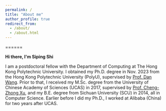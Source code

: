 ```yaml
---
permalink: /
title: "About me"
author_profile: true
redirect_from: 
  - /about/
  - /about.html
---
```


======

**Hi there, I'm Siping Shi**

I am a postdoctoral fellow with the Department of Computing at The Hong Kong Polytechnic University. I obtained my Ph.D. degree in Nov. 2023 from the Hong Kong Polytechnic University (PolyU), supervised by [Prof. Dan Wang](https://www4.comp.polyu.edu.hk/~csdwang/). Prior to that, I received my M.Sc. degree from the University of Chinese Academy of Sciences (UCAS) in 2017, supervised by [Prof. Cheng-Zhong Xu](https://www.fst.um.edu.mo/personal/czxu/), and my B.E. degree from Sichuan University (SCU) in 2014, all in Computer Science. Earlier before I did my Ph.D., I worked at Alibaba (China) for two years after UCAS.
